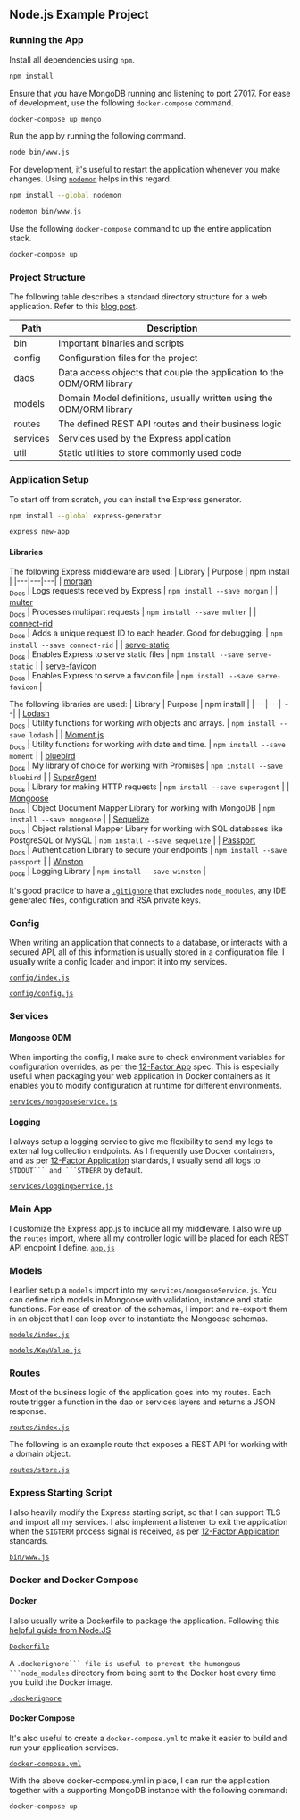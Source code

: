 ## Node.js Example Project


### Running the App
Install all dependencies using `npm`.
```bash
npm install
```

Ensure that you have MongoDB running and listening to port 27017.
For ease of development, use the following `docker-compose` command.
```bash
docker-compose up mongo
```

Run the app by running the following command.
```bash
node bin/www.js
```

For development, it's useful to restart the application whenever you make changes. Using [`nodemon`](https://github.com/remy/nodemon) helps in this regard.

```bash
npm install --global nodemon

nodemon bin/www.js
```

Use the following `docker-compose` command to up the entire application stack.
```bash
docker-compose up
```

### Project Structure

The following table describes a standard directory structure for a web application. Refer to this [blog post](https://samloh84.github.io/blog/application-development/2018/12/06/anatomy-of-an-application.html).

| Path | Description |
|---|---|
| bin | Important binaries and scripts |
| config | Configuration files for the project |
| daos | Data access objects that couple the application to the ODM/ORM library |
| models | Domain Model definitions, usually written using the ODM/ORM library |  
| routes | The defined REST API routes and their business logic |
| services | Services used by the Express application
| util | Static utilities to store commonly used code |


### Application Setup

To start off from scratch, you can install the Express generator.
```bash
npm install --global express-generator

express new-app
```

#### Libraries

The following Express middleware are used:
| Library | Purpose | npm install |
|---|---|---|
| [morgan](https://www.npmjs.com/package/morgan)<br/>[<sub>Docs</sub>](https://github.com/expressjs/morgan) | Logs requests received by Express | `npm install --save morgan` |
| [multer](https://www.npmjs.com/package/multer)<br/>[<sub>Docs</sub>](https://github.com/expressjs/multer) | Processes multipart requests | `npm install --save multer` |
| [connect-rid](https://www.npmjs.com/package/connect-rid)<br/>[<sub>Docs</sub>](https://github.com/expressjs/connect-rid) | Adds a unique request ID to each header. Good for debugging. | `npm install --save connect-rid` |
| [serve-static](https://www.npmjs.com/package/serve-static)<br/>[<sub>Docs</sub>](https://github.com/expressjs/serve-static) | Enables Express to serve static files | `npm install --save serve-static` |
| [serve-favicon](https://www.npmjs.com/package/serve-favicon)<br/>[<sub>Docs</sub>](https://github.com/expressjs/serve-favicon) | Enables Express to serve a favicon file | `npm install --save serve-favicon` |

The following libraries are used:
| Library | Purpose | npm install |
|---|---|---|
| [Lodash](https://www.npmjs.com/package/lodash)<br/>[<sub>Docs</sub>](https://lodash.com/) | Utility functions for working with objects and arrays. | `npm install --save lodash` |
| [Moment.js](https://www.npmjs.com/package/moment)<br/>[<sub>Docs</sub>](http://momentjs.com/) | Utility functions for working with date and time. | `npm install --save moment` |
| [bluebird](https://www.npmjs.com/package/bluebird)<br/>[<sub>Docs</sub>](http://bluebirdjs.com/docs/getting-started.html) | My library of choice for working with Promises | `npm install --save bluebird` |
| [SuperAgent](https://www.npmjs.com/package/superagent)<br/>[<sub>Docs</sub>](https://visionmedia.github.io/superagent/) | Library for making HTTP requests | `npm install --save superagent` |
| [Mongoose](https://www.npmjs.com/package/mongoose)<br/>[<sub>Docs</sub>](https://mongoosejs.com/) | Object Document Mapper Library for working with MongoDB | `npm install --save mongoose` |
| [Sequelize](https://www.npmjs.com/package/sequelize)<br/>[<sub>Docs</sub>](https://sequelize.readthedocs.io/en/v3/) | Object relational Mapper Libary for working with SQL databases like PostgreSQL or MySQL | `npm install --save sequelize` |
| [Passport](https://www.npmjs.com/package/passport)<br/>[<sub>Docs</sub>](http://www.passportjs.org/) | Authentication Library to secure your endpoints | `npm install --save passport` |
| [Winston](https://www.npmjs.com/package/winston)<br/>[<sub>Docs</sub>](https://github.com/winstonjs/winston) | Logging Library | `npm install --save winston` |


It's good practice to have a [`.gitignore`](./.gitignore) that excludes `node_modules`, any IDE generated files, configuration and RSA private keys.

### Config
When writing an application that connects to a database, or interacts with a secured API, all of this information is usually stored in a configuration file. I usually write a config loader and import it into my services.

[`config/index.js`](./config/index.js)
 
[`config/config.js`](./config/config.js)

### Services

#### Mongoose ODM
When importing the config, I make sure to check environment variables for configuration overrides, as per the [12-Factor App](https://12factor.net/) spec. This is especially useful when packaging your web application in Docker containers as it enables you to modify configuration at runtime for different environments.

[`services/mongooseService.js`](./services/mongooseService.js)

#### Logging
I always setup a logging service to give me flexibility to send my logs to external log collection endpoints. As I frequently use Docker containers, and as per [12-Factor Application](https://12factor.net/) standards, I usually send all logs to `STDOUT``` and ```STDERR` by default.

[`services/loggingService.js`](./services/loggingService.js)


### Main App
I customize the Express app.js to include all my middleware. I also wire up the `routes` import, where all my controller logic will be placed for each REST API endpoint I define.
[`app.js`](./app.js)


### Models
I earlier setup a `models` import into my `services/mongooseService.js`. You can define rich models in Mongoose with validation, instance and static functions. For ease of creation of the schemas, I import and re-export them in an object that I can loop over to instantiate the Mongoose schemas.

[`models/index.js`](./models/index.js)

[`models/KeyValue.js`](./models/KeyValue.js)

### Routes

Most of the business logic of the application goes into my routes. Each route trigger a function in the dao or services layers and returns a JSON response. 

[`routes/index.js`](./routes/index.js)

The following is an example route that exposes a REST API for working with a domain object.

[`routes/store.js`](./routes/store.js)

### Express Starting Script
I also heavily modify the Express starting script, so that I can support TLS and import all my services. I also implement a listener to exit the application when the `SIGTERM` process signal is received, as per [12-Factor Application](https://12factor.net/) standards.

[`bin/www.js`](./bin/www.js)


### Docker and Docker Compose

 
#### Docker

I also usually write a Dockerfile to package the application. Following this [helpful guide from Node.JS](https://nodejs.org/en/docs/guides/nodejs-docker-webapp/)

[`Dockerfile`](./Dockerfile)

A `.dockerignore``` file is useful to prevent the humongous ```node_modules` directory from being sent to the Docker host every time you build the Docker image.

[`.dockerignore`](./.dockerignore)


#### Docker Compose
It's also useful to create a `docker-compose.yml` to make it easier to build and run your application services.

[`docker-compose.yml`](./docker-compose.yml)

With the above docker-compose.yml in place, I can run the application together with a supporting MongoDB instance with the following command:
```bash
docker-compose up
```
